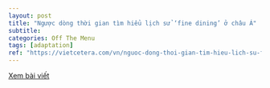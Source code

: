 ```yaml
---
layout: post
title: "Ngược dòng thời gian tìm hiểu lịch sử ‘fine dining’ ở châu Á"
subtitle:
categories: Off The Menu
tags: [adaptation]
ref: "https://vietcetera.com/vn/nguoc-dong-thoi-gian-tim-hieu-lich-su-fine-dining-o-chau-a"
---
```

[Xem bài viết](https://vietcetera.com/vn/nguoc-dong-thoi-gian-tim-hieu-lich-su-fine-dining-o-chau-a)

